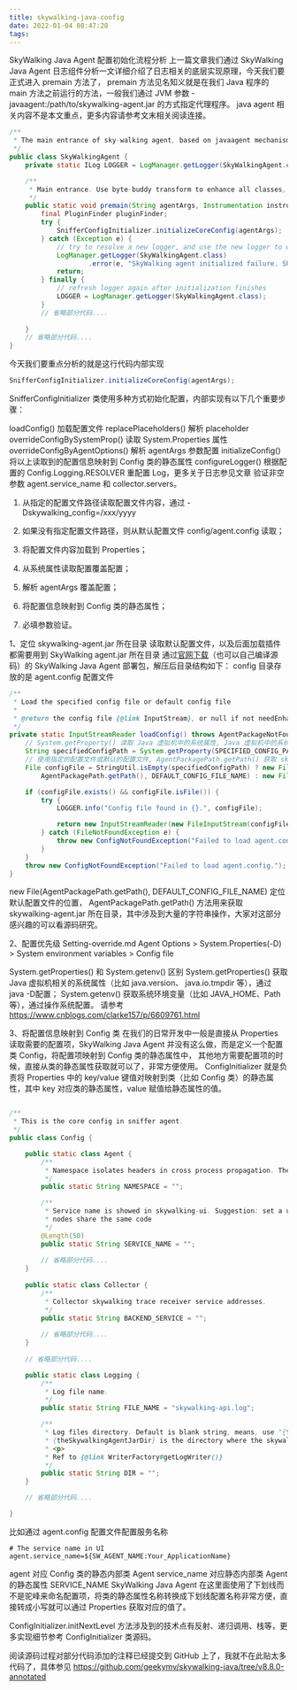 ```yaml
---
title: skywalking-java-config
date: 2022-01-04 08:47:28
tags:
---
```

SkyWalking Java Agent 配置初始化流程分析
上一篇文章我们通过 SkyWalking Java Agent 日志组件分析一文详细介绍了日志相关的底层实现原理，今天我们要正式进入 premain 方法了，
premain 方法见名知义就是在我们 Java 程序的 main 方法之前运行的方法，一般我们通过 JVM 参数 -javaagent:/path/to/skywalking-agent.jar 的方式指定代理程序。
java agent 相关内容不是本文重点，更多内容请参考文末相关阅读连接。

```java
/**
 * The main entrance of sky-walking agent, based on javaagent mechanism.
 */
public class SkyWalkingAgent {
    private static ILog LOGGER = LogManager.getLogger(SkyWalkingAgent.class);

    /**
     * Main entrance. Use byte-buddy transform to enhance all classes, which define in plugins.
     */
    public static void premain(String agentArgs, Instrumentation instrumentation) throws PluginException {
        final PluginFinder pluginFinder;
        try {
            SnifferConfigInitializer.initializeCoreConfig(agentArgs);
        } catch (Exception e) {
            // try to resolve a new logger, and use the new logger to write the error log here
            LogManager.getLogger(SkyWalkingAgent.class)
                    .error(e, "SkyWalking agent initialized failure. Shutting down.");
            return;
        } finally {
            // refresh logger again after initialization finishes
            LOGGER = LogManager.getLogger(SkyWalkingAgent.class);
        }
        // 省略部分代码....
        
    }
    // 省略部分代码....
}        
```
今天我们要重点分析的就是这行代码内部实现
```java
SnifferConfigInitializer.initializeCoreConfig(agentArgs);
```
SnifferConfigInitializer 类使用多种方式初始化配置，内部实现有以下几个重要步骤：

loadConfig() 加载配置文件
replacePlaceholders() 解析 placeholder
overrideConfigBySystemProp() 读取 System.Properties 属性
overrideConfigByAgentOptions() 解析 agentArgs 参数配置
initializeConfig() 将以上读取到的配置信息映射到 Config 类的静态属性
configureLogger() 根据配置的 Config.Logging.RESOLVER 重配置 Log，更多关于日志参见文章
验证非空参数 agent.service_name 和 collector.servers。



1. 从指定的配置文件路径读取配置文件内容，通过 -Dskywalking_config=/xxx/yyyy
2. 如果没有指定配置文件路径，则从默认配置文件 config/agent.config 读取；
3. 将配置文件内容加载到 Properties；

4. 从系统属性读取配置覆盖配置；

5. 解析 agentArgs 覆盖配置；

6. 将配置信息映射到 Config 类的静态属性；

7. 必填参数验证。

1、定位 skywalking-agent.jar 所在目录
读取默认配置文件，以及后面加载插件都需要用到 SkyWalking agent.jar 所在目录
通过[官网下载](https://dlcdn.apache.org/skywalking/java-agent/8.8.0/apache-skywalking-java-agent-8.8.0.tgz)（也可以自己编译源码）的 SkyWalking Java Agent 部署包，解压后目录结构如下：
config 目录存放的是 agent.config 配置文件

```java
/**
 * Load the specified config file or default config file
 *
 * @return the config file {@link InputStream}, or null if not needEnhance.
 */
private static InputStreamReader loadConfig() throws AgentPackageNotFoundException, ConfigNotFoundException {
    // System.getProperty() 读取 Java 虚拟机中的系统属性, Java 虚拟机中的系统属性在运行Java程序的时候通过 java -Dk1=v1 配置.
    String specifiedConfigPath = System.getProperty(SPECIFIED_CONFIG_PATH);
    // 使用指定的配置文件或默认的配置文件, AgentPackagePath.getPath() 获取 skywalking-agent.jar 所在目录
    File configFile = StringUtil.isEmpty(specifiedConfigPath) ? new File(
        AgentPackagePath.getPath(), DEFAULT_CONFIG_FILE_NAME) : new File(specifiedConfigPath);

    if (configFile.exists() && configFile.isFile()) {
        try {
            LOGGER.info("Config file found in {}.", configFile);

            return new InputStreamReader(new FileInputStream(configFile), StandardCharsets.UTF_8);
        } catch (FileNotFoundException e) {
            throw new ConfigNotFoundException("Failed to load agent.config", e);
        }
    }
    throw new ConfigNotFoundException("Failed to load agent.config.");
}
```
new File(AgentPackagePath.getPath(), DEFAULT_CONFIG_FILE_NAME) 定位默认配置文件的位置，
AgentPackagePath.getPath() 方法用来获取 skywalking-agent.jar 所在目录，其中涉及到大量的字符串操作，大家对这部分感兴趣的可以看源码研究。

2、配置优先级 Setting-override.md
Agent Options > System.Properties(-D) > System environment variables > Config file

System.getProperties() 和 System.getenv() 区别
System.getProperties() 获取 Java 虚拟机相关的系统属性（比如 java.version、 java.io.tmpdir 等），通过 java -D配置；
System.getenv() 获取系统环境变量（比如 JAVA_HOME、Path 等），通过操作系统配置。
请参考 https://www.cnblogs.com/clarke157/p/6609761.html

3、将配置信息映射到 Config 类
在我们的日常开发中一般是直接从 Properties 读取需要的配置项，SkyWalking Java Agent 并没有这么做，而是定义一个配置类 Config，将配置项映射到 Config 类的静态属性中，
其他地方需要配置项的时候，直接从类的静态属性获取就可以了，非常方便使用。
ConfigInitializer 就是负责将 Properties 中的 key/value 键值对映射到类（比如 Config 类）的静态属性，其中 key 对应类的静态属性，value 赋值给静态属性的值。
```java

/**
 * This is the core config in sniffer agent.
 */
public class Config {

    public static class Agent {
        /**
         * Namespace isolates headers in cross process propagation. The HEADER name will be `HeaderName:Namespace`.
         */
        public static String NAMESPACE = "";

        /**
         * Service name is showed in skywalking-ui. Suggestion: set a unique name for each service, service instance
         * nodes share the same code
         */
        @Length(50)
        public static String SERVICE_NAME = "";
     
        // 省略部分代码....
    }
    
    public static class Collector {
        /**
         * Collector skywalking trace receiver service addresses.
         */
        public static String BACKEND_SERVICE = "";
        
        // 省略部分代码....
    }
    
    // 省略部分代码....

    public static class Logging {
        /**
         * Log file name.
         */
        public static String FILE_NAME = "skywalking-api.log";

        /**
         * Log files directory. Default is blank string, means, use "{theSkywalkingAgentJarDir}/logs  " to output logs.
         * {theSkywalkingAgentJarDir} is the directory where the skywalking agent jar file is located.
         * <p>
         * Ref to {@link WriterFactory#getLogWriter()}
         */
        public static String DIR = "";
    }

    // 省略部分代码....

}
```
比如通过 agent.config 配置文件配置服务名称
```text
# The service name in UI
agent.service_name=${SW_AGENT_NAME:Your_ApplicationName}
```
agent 对应 Config 类的静态内部类 Agent 
service_name 对应静态内部类 Agent 的静态属性 SERVICE_NAME
SkyWalking Java Agent 在这里面使用了下划线而不是驼峰来命名配置项，将类的静态属性名称转换成下划线配置名称非常方便，直接转成小写就可以通过 Properties 获取对应的值了。

ConfigInitializer.initNextLevel 方法涉及到的技术点有反射、递归调用、栈等，更多实现细节参考 ConfigInitializer 类源码。

阅读源码过程对部分代码添加的注释已经提交到 GitHub 上了，我就不在此贴太多代码了，具体参见 https://github.com/geekymv/skywalking-java/tree/v8.8.0-annotated

